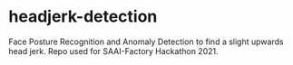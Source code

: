 # headjerk-detection
Face Posture Recognition and Anomaly Detection to find a slight upwards head jerk. Repo used for SAAI-Factory Hackathon 2021.
